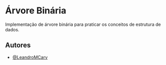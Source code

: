 
# Árvore Binária

Implementação de árvore binária para praticar os conceitos de estrutura de dados.


## Autores

- [@LeandroMCarv](https://www.github.com/LeandroMCarv)

